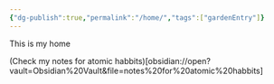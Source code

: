 ```yaml
---
{"dg-publish":true,"permalink":"/home/","tags":["gardenEntry"]}
---
```



This is my home

(Check my notes for atomic habbits)[obsidian://open?vault=Obsidian%20Vault&file=notes%20for%20atomic%20habbits]

